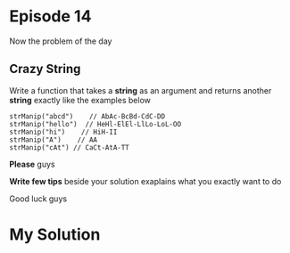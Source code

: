 # Episode 14

Now the problem of the day

## Crazy String

Write a function that takes a **string** as an argument and returns another **string** exactly like the examples below

```
strManip("abcd")    // AbAc-BcBd-CdC-DD
strManip("hello")  // HeHl-ElEl-LlLo-LoL-OO
strManip("hi")    // HiH-II
strManip("A")    // AA
strManip("cAt") // CaCt-AtA-TT
```

**Please** guys

**Write few tips** beside your solution exaplains what you exactly want to do

Good luck guys

# My Solution
